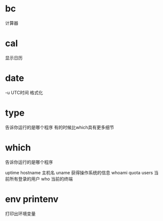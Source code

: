 # bc #
计算器

# cal #
显示日历

# date #
-u UTC时间
格式化


# type #
告诉你运行的是哪个程序
有的时候比which具有更多细节

# which #
告诉你运行的是哪个程序

uptime
hostname 主机名
uname 获得操作系统的信息
whoami
quota
users 当前所有登录的用户
who 当前的终端


# env printenv #
打印出环境变量



